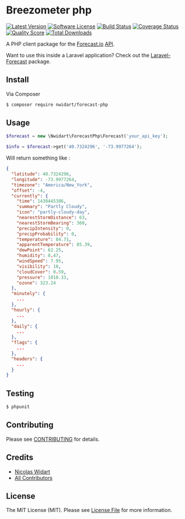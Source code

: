 # Breezometer php

[![Latest Version](https://img.shields.io/github/release/nwidart/forecast-php.svg?style=flat-square)](https://github.com/nwidart/forecast-php/releases)
[![Software License](https://img.shields.io/badge/license-MIT-brightgreen.svg?style=flat-square)](LICENSE.md)
[![Build Status](https://img.shields.io/travis/nwidart/forecast-php/master.svg?style=flat-square)](https://travis-ci.org/nwidart/forecast-php)
[![Coverage Status](https://img.shields.io/scrutinizer/coverage/g/nwidart/forecast-php.svg?style=flat-square)](https://scrutinizer-ci.com/g/nwidart/forecast-php/code-structure)
[![Quality Score](https://img.shields.io/scrutinizer/g/nwidart/forecast-php.svg?style=flat-square)](https://scrutinizer-ci.com/g/nwidart/forecast-php)
[![Total Downloads](https://img.shields.io/packagist/dt/addapp/forecast-php.svg?style=flat-square)](https://packagist.org/packages/addapp/forecast-php)

A PHP client package for the [Forecast.io](https://forecast.io/) [API](https://developer.forecast.io/).

Want to use this inside a Laravel application? Check out the [Laravel-Forecast](https://github.com/nWidart/Laravel-forecast) package.

## Install

Via Composer

``` bash
$ composer require nwidart/forecast-php
```

## Usage

``` php
$forecast = new \Nwidart\ForecastPhp\Forecast('your_api_key');

$info = $forecast->get('40.7324296', '-73.9977264');
```

Will return something like :

``` json
{
  "latitude": 40.7324296,
  "longitude": -73.9977264,
  "timezone": "America/New_York",
  "offset": -4,
  "currently": {
    "time": 1438445386,
    "summary": "Partly Cloudy",
    "icon": "partly-cloudy-day",
    "nearestStormDistance": 63,
    "nearestStormBearing": 360,
    "precipIntensity": 0,
    "precipProbability": 0,
    "temperature": 84.71,
    "apparentTemperature": 85.39,
    "dewPoint": 62.25,
    "humidity": 0.47,
    "windSpeed": 7.95,
    "visibility": 10,
    "cloudCover": 0.59,
    "pressure": 1010.33,
    "ozone": 323.24
  },
  "minutely": {
    ...
  },
  "hourly": {
    ...
  },
  "daily": {
    ...
  },
  "flags": {
    ...
  },
  "headers": {
    ...
  }
}
```

## Testing

``` bash
$ phpunit
```

## Contributing

Please see [CONTRIBUTING](CONTRIBUTING.md) for details.

## Credits

- [Nicolas Widart](https://github.com/nWidart)
- [All Contributors](../../contributors)

## License

The MIT License (MIT). Please see [License File](LICENSE.md) for more information.
